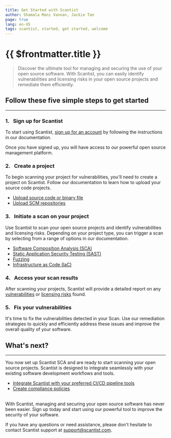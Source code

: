```yaml
---
title: Get Started with Scantist
author: Shamala Mani Vannan, Jackie Tan
page: true
lang: en-US
tags: scantist, started, get started, welcome
---
```


<ClientOnly>

# {{ $frontmatter.title }}

> Discover the ultimate tool for managing and securing the use of your open source software. With Scantist, you can easily identify vulnerabilities and licensing risks in your open source projects and remediate them efficiently. 

## Follow these five simple steps to get started

<hr class="thick">


### 1.&nbsp;&nbsp;&nbsp;Sign up for Scantist
To start using Scantist, [sign up for an account](Sign-up-for-Scantist) by following the instructions in our documentation. 

Once you have signed up, you will have access to our powerful open source management platform. 


### 2.&nbsp;&nbsp;&nbsp;Create a project
To begin scanning your project for vulnerabilities, you'll need to create a project on Scantist. Follow our documentation to learn how to upload your source code projects.

- [Upload source code or binary file](../Create-and-Manage-Project/Upload-Files-Directly)
- [Upload SCM repositories](../Create-and-Manage-Project/Add-SCM-Repositories)


### 3.&nbsp;&nbsp;&nbsp;Initiate a scan on your project
Use Scantist to scan your open source projects and identify vulnerabilities and licensing risks. Depending on your project type, you can trigger a scan by selecting from a range of options in our documentation.

- [Software Composition Analysis (SCA)]()
- [Static Application Security Testing (SAST)]() 
- [Fuzzing]()
- [Infrastructure as Code (IaC)]()


### 4.&nbsp;&nbsp;&nbsp;Access your scan results
After scanning your projects, Scantist will provide a detailed report on any [vulnerabilities]() or [licensing risks]() found.


### 5.&nbsp;&nbsp;&nbsp;Fix your vulnerabilities
It's time to fix the vulnerabilities detected in your Scan. Use our remediation strategies to quickly and efficiently address these issues and improve the overall quality of your software. 


## What's next?

<hr class="thick">

You now set up Scantist SCA and are ready to start scanning your open source projects. Scantist is designed to integrate seamlessly with your existing software development workflows and tools. 
- [Integrate Scantist with your preferred CI/CD pipeline tools]()
- [Create compliance policies]()
<br /><br />


With Scantist, managing and securing your open source software has never been easier. Sign up today and start using our powerful tool to improve the security of your software. 

If you have any questions or need assistance, please don't hesitate to contact Scantist support at [support@scantist.com](mailto:support@scantist.com).
</ClientOnly>
